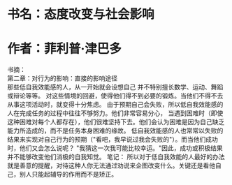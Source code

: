 # 书名：态度改变与社会影响
# 作者：菲利普·津巴多

书摘：  
    第二章：对行为的影响：直接的影响途径  
    那些低自我效能感的人，从一开始就会设想自己 并不特别擅长数学、运动、舞蹈或辩论等等。
    对这些情境的回避，使得他们得不到必要的锻炼。当他们不得不去从事这项活动时，就变得十分焦虑。
    由于预期自己会失败，所以低自我效能感的人在完成任务的过程中往往不够努力。他们非常容易分心，
    当遇到困难时（即使这种困难对每个人都存在），他们很难坚持下去。他们会认为困难是因为自己缺乏能力所造成的，而不是任务本身困难的缘故。
    低自我效能感的人也常常以失败的结果来实现对自己行为的预期（"看吧，我早说过我会失败的"）。而当他们成功时，他们又会怎么说呢？
    "我猜这一次我可能比较幸运。"因此，成功或积极结果并不能够改变他们消极的自我知觉。
笔记：
    所以对于低自我效能的人最好的办法就是善意的提醒，对待这种人你无法通过劝说来企图改变什么。关键还是看他自己，别人只能起辅导的作用而不是矫正。
